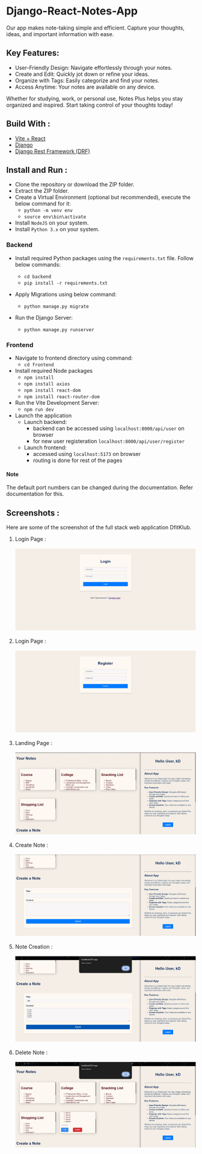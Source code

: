 # Django-React-Notes-App

Our app makes note-taking simple and efficient. Capture your thoughts, ideas, and important information with ease.

## Key Features:

-   User-Friendly Design: Navigate effortlessly through your notes.
-   Create and Edit: Quickly jot down or refine your ideas.
-   Organize with Tags: Easily categorize and find your notes.
-   Access Anytime: Your notes are available on any device.

Whether for studying, work, or personal use, Notes Plus helps you stay organized and inspired. Start taking control of your thoughts today!

## Build With :

<ul>
    <li><a href="https://vitejs.dev/" target="_blank">Vite + React</a></li>
    <li><a href="https://www.djangoproject.com/start/" target="_blank">Django</a></li>
    <li><a href="https://www.django-rest-framework.org/" target="_blank">Django Rest Framework (DRF)</a></li>
</ul>

## Install and Run :

-   Clone the repository or download the ZIP folder.
-   Extract the ZIP folder.
-   Create a Virtual Environment (optional but recommended), execute the below command for it:
    -   `python -m venv env`
    -   `source env\bin\activate`
-   Install `NodeJS` on your system.
-   Install `Python 3.x` on your system.

### Backend

-   Install required Python packages using the `requirements.txt` file. Follow below commands:

    -   `cd backend`
    -   `pip install -r requirements.txt`

-   Apply Migrations using below command:
    -   `python manage.py migrate`
-   Run the Django Server:
    -   `python manage.py runserver`

### Frontend

-   Navigate to frontend directory using command:
    -   `cd frontend`
-   Install required Node packages
    -   `npm install`
    -   `npm install axios`
    -   `npm install react-dom`
    -   `npm install react-router-dom`
-   Run the Vite Development Server:
    -   `npm run dev`
-   Launch the application
    -   Launch backend:
        -   backend can be accessed using `localhost:8000/api/user` on browser
        -   for new user registeration `localhost:8000/api/user/register`
    -   Launch frontend:
        -   accessed using `localhost:5173` on browser
        -   routing is done for rest of the pages

#### Note

The default port numbers can be changed during the documentation. Refer documentation for this.

## Screenshots :

Here are some of the screenshot of the full stack web application DfitKlub.

1. Login Page :<br><br> <img src="./Screenshots/Login.png"><br><br>
2. Login Page :<br><br> <img src="./Screenshots/Registration.png"><br><br>
3. Landing Page :<br><br> <img src="./Screenshots/Notes.png"><br><br>
4. Create Note :<br><br> <img src="./Screenshots/Create-Note-Form.png"><br><br>
5. Note Creation : <br><br> <img src="./Screenshots/Note-Create.png"><br><br>
6. Delete Note : <br><br> <img src="./Screenshots/Note-Delete.png">
